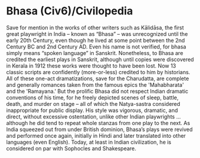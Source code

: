 # Bhasa (Civ6)/Civilopedia

Save for mention in the works of other writers such as Kālidāsa, the first great playwright in India – known as “Bhasa” – was unrecognized until the early 20th Century, even though he lived at some point between the 2nd Century BC and 2nd Century AD. Even his name is not verified, for bhasa simply means “spoken language” in Sanskrit.
Nonetheless, to Bhasa are credited the earliest plays in Sanskrit, although until copies were discovered in Kerala in 1912 these works were thought to have been lost. Now 13 classic scripts are confidently (more-or-less) credited to him by historians. All of these one-act dramatizations, save for the Charudatta, are complete and generally romances taken from the famous epics the 'Mahabharata' and the 'Ramayana.' But the prolific Bhasa did not respect Indian dramatic conventions of his time, for he freely depicted scenes of sleep, battle, death, and murder on stage – all of which the Natya-sastra considered inappropriate for public display. His style was vigorous, dramatic, and direct, without excessive ostentation, unlike other Indian playwrights … although he did tend to repeat whole stanzas from one play to the next.
As India squeezed out from under British dominion, Bhasa’s plays were revived and performed once again, initially in Hindi and later translated into other languages (even English). Today, at least in Indian civilization, he is considered on par with Sophocles and Shakespeare.
